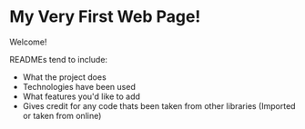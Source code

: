 # My Very First Web Page!

Welcome!

READMEs tend to include:

* What the project does
* Technologies have been used
* What features you'd like to add
* Gives credit for any code thats been taken from other libraries (Imported or taken from online)